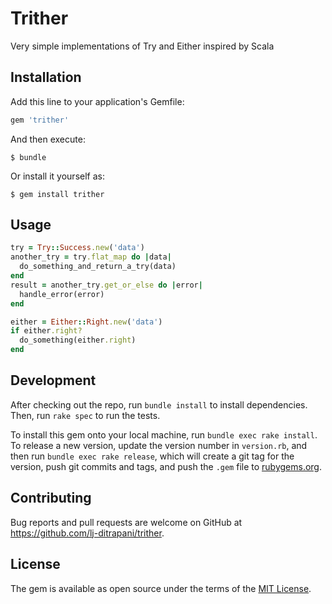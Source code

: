 # Trither

Very simple implementations of Try and Either inspired by Scala


## Installation

Add this line to your application's Gemfile:

```ruby
gem 'trither'
```

And then execute:

    $ bundle

Or install it yourself as:

    $ gem install trither


## Usage

```ruby
try = Try::Success.new('data')
another_try = try.flat_map do |data|
  do_something_and_return_a_try(data)
end
result = another_try.get_or_else do |error|
  handle_error(error)
end

either = Either::Right.new('data')
if either.right?
  do_something(either.right)
end
```


## Development

After checking out the repo, run `bundle install` to install dependencies. Then, run `rake spec` to run the tests.

To install this gem onto your local machine, run `bundle exec rake install`. To release a new version, update the version number in `version.rb`, and then run `bundle exec rake release`, which will create a git tag for the version, push git commits and tags, and push the `.gem` file to [rubygems.org](https://rubygems.org).

## Contributing

Bug reports and pull requests are welcome on GitHub at https://github.com/lj-ditrapani/trither.


## License

The gem is available as open source under the terms of the [MIT License](http://opensource.org/licenses/MIT).

